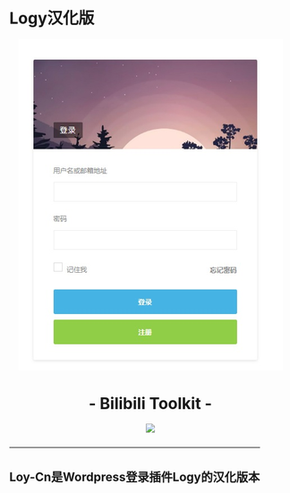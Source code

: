 # Logy汉化版
<p align="center">
<img src="https://raw.githubusercontent.com/JimHans/Logy-Cn/master/1.jpg">
</p>

<h1 align="center">- Bilibili Toolkit -</h1>

<p align="center">
<img src="https://img.shields.io/badge/license-1.0.0-blue.svg?longCache=true&style=for-the-badge">
</p>


————————————————————————————————
## Loy-Cn是Wordpress登录插件Logy的汉化版本

